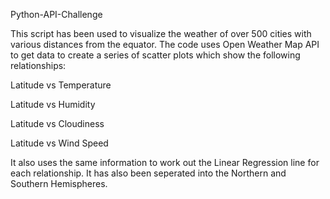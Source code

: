 Python-API-Challenge

This script has been used to visualize the weather of over 500 cities with various distances from the equator. The code uses Open Weather Map API to get data to create a series of scatter plots which show the following relationships:

Latitude vs Temperature

Latitude vs Humidity

Latitude vs Cloudiness

Latitude vs Wind Speed

It also uses the same information to work out the Linear Regression line for each relationship. It has also been seperated into the Northern and Southern Hemispheres.
